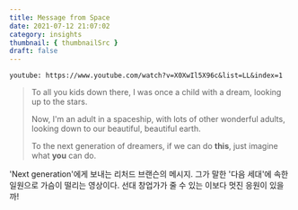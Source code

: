 ```yaml
---
title: Message from Space
date: 2021-07-12 21:07:02
category: insights
thumbnail: { thumbnailSrc }
draft: false
---
```


`youtube: https://www.youtube.com/watch?v=X0XwIl5X96c&list=LL&index=1`

> To all you kids down there, I was once a child with a dream, looking up to the stars. 
> 
> Now, I'm an adult in a spaceship, with lots of other wonderful adults, looking down to our beautiful, beautiful earth.
> 
> To the next generation of dreamers, if we can do **this**, just imagine what **you** can do.

'Next generation'에게 보내는 리처드 브랜슨의 메시지. 그가 말한 '다음 세대'에 속한 일원으로 가슴이 떨리는 영상이다. 선대 창업가가 줄 수 있는 이보다 멋진 응원이 있을까!